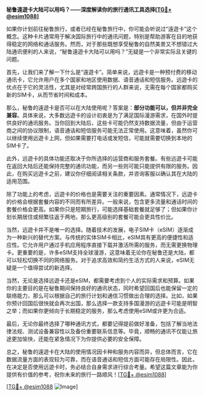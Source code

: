 **秘鲁遠遊卡大陆可以用吗？——深度解读你的旅行通讯工具选择[[TG💪+ @esim1088](https://t.me/s/esim1088)]**

如果你计划前往秘鲁旅行，或者已经在秘鲁旅行中，你可能会听说过“遠遊卡”这个概念。这种卡片通常用于解决国际旅行中的通讯问题，特别是帮助游客在目的地获得稳定的网络和通话服务。然而，对于那些既想享受秘鲁的自然美景又不想错过大陆通讯便利的人来说，“秘鲁遠遊卡大陆可以用吗？”无疑是一个非常实际且关键的问题。

首先，让我们来了解一下什么是“遠遊卡”。简单来说，远遊卡是一种预付费的移动通讯卡，它允许用户在多个国家和地区使用数据、语音通话和短信服务。远遊卡的优点在于它的灵活性，尤其是对经常跨国旅行的人群来说，无需在每个国家都购买新的SIM卡，从而节省时间和成本。

那么，秘鲁的遠遊卡是否可以在大陆使用呢？答案是：**部分功能可以，但并非完全兼容**。具体来说，大多数远遊卡的设计初衷是为了满足国际漫游需求，在国外时提供良好的通讯服务。当你回到大陆后，这些卡可能仍然支持数据流量，但由于运营商之间的协议限制，语音通话和短信服务可能无法正常使用。这意味着，虽然你可以继续使用远遊卡上网，但如果需要打电话或发短信，可能就需要切换到本地的SIM卡了。

此外，远遊卡的具体功能还取决于你所选择的运营商和服务套餐。有些远遊卡可能在返回大陆后还能保持完整的通讯功能，而另一些则可能只能提供有限的服务。因此，在购买远遊卡之前，建议你仔细阅读相关条款，并咨询客服以确认其在大陆的适用范围。

除了功能上的考虑，远遊卡的价格也是需要关注的重要因素。通常情况下，远遊卡的价格会根据套餐内容的不同而有所差异。一般来说，包含更多流量和通话时间的套餐价格会更高。如果你只是短期旅行，可能选择基础套餐就足够了；但如果你计划长期居住或频繁往返于两地，那么更高级别的套餐可能会更具性价比。

当然，远遊卡并不是唯一的选择。随着技术的发展，电子SIM卡（eSIM）逐渐成为一种新兴的替代方案。与传统的实体SIM卡相比，eSIM具有更高的便捷性和适应性。它允许用户通过手机应用程序直接下载并激活所需的服务，而无需更换物理卡。更重要的是，许多eSIM支持全球漫游，这意味着无论你在秘鲁还是大陆，都可以轻松切换不同的网络服务。对于追求高效和简约生活方式的人来说，eSIM无疑是一个值得尝试的新选择。

当然，无论是选择远遊卡还是eSIM，都需要考虑到个人的实际需求和预算。如果你的主要目的是在秘鲁期间保持良好的通讯状态，同时希望回国后也能保留一定的联络能力，那么可以根据自己的旅行计划和通信习惯做出合理的选择。比如，如果你预计回国后很快就会再次出国，那么选择一款支持多国漫游的远遊卡可能是明智之举；而如果你更倾向于长期稳定的服务，那么考虑使用eSIM或许更为合适。

最后，无论你最终选择了哪种通讯方式，都要记得提前做好准备，包括了解当地法律法规、测试设备兼容性以及备份重要联系信息等。毕竟，顺畅的通讯不仅能让旅途更加愉快，还能在紧急情况下为你提供必要的安全保障。

总之，秘鲁的遠遊卡在大陆的使用情况因卡种和服务内容而异，但总体而言，它在数据流量方面的表现较为可靠，而在语音通话和短信方面可能存在局限性。因此，在决定是否使用远遊卡时，务必结合自身需求进行综合考量。希望这篇文章能为你提供有价值的参考，祝你未来的旅行一路顺风！[[TG💪+ @esim1088](https://t.me/s/esim1088)]

[[TG💪+ @esim1088](https://t.me/s/esim1088) ![Image](https://i.postimg.cc/4NQfJmqS/Snipaste-2025-05-13-00-14-12.png)]